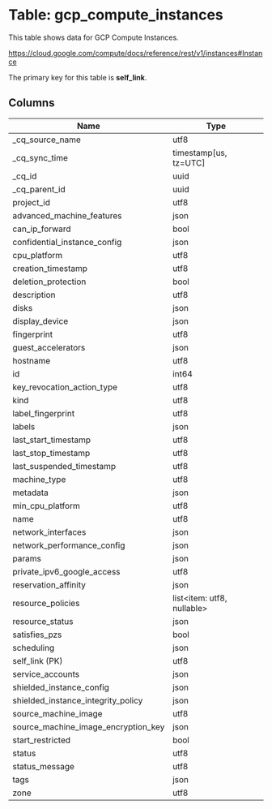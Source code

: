 # Table: gcp_compute_instances

This table shows data for GCP Compute Instances.

https://cloud.google.com/compute/docs/reference/rest/v1/instances#Instance

The primary key for this table is **self_link**.

## Columns

| Name          | Type          |
| ------------- | ------------- |
|_cq_source_name|utf8|
|_cq_sync_time|timestamp[us, tz=UTC]|
|_cq_id|uuid|
|_cq_parent_id|uuid|
|project_id|utf8|
|advanced_machine_features|json|
|can_ip_forward|bool|
|confidential_instance_config|json|
|cpu_platform|utf8|
|creation_timestamp|utf8|
|deletion_protection|bool|
|description|utf8|
|disks|json|
|display_device|json|
|fingerprint|utf8|
|guest_accelerators|json|
|hostname|utf8|
|id|int64|
|key_revocation_action_type|utf8|
|kind|utf8|
|label_fingerprint|utf8|
|labels|json|
|last_start_timestamp|utf8|
|last_stop_timestamp|utf8|
|last_suspended_timestamp|utf8|
|machine_type|utf8|
|metadata|json|
|min_cpu_platform|utf8|
|name|utf8|
|network_interfaces|json|
|network_performance_config|json|
|params|json|
|private_ipv6_google_access|utf8|
|reservation_affinity|json|
|resource_policies|list<item: utf8, nullable>|
|resource_status|json|
|satisfies_pzs|bool|
|scheduling|json|
|self_link (PK)|utf8|
|service_accounts|json|
|shielded_instance_config|json|
|shielded_instance_integrity_policy|json|
|source_machine_image|utf8|
|source_machine_image_encryption_key|json|
|start_restricted|bool|
|status|utf8|
|status_message|utf8|
|tags|json|
|zone|utf8|